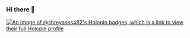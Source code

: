 ### Hi there 👋

<!--
**shreyasks482/shreyasks482** is a ✨ _special_ ✨ repository because its `README.md` (this file) appears on your GitHub profile.

Here are some ideas to get you started:

- 🔭 I’m currently working on ...
- 🌱 I’m currently learning ...
- 👯 I’m looking to collaborate on ...
- 🤔 I’m looking for help with ...
- 💬 Ask me about ...
- 📫 How to reach me: ...
- 😄 Pronouns: ...
- ⚡ Fun fact: ...
-->
[![An image of @shreyasks482's Holopin badges, which is a link to view their full Holopin profile](https://holopin.me/shreyasks482)](https://holopin.io/@shreyasks482)
